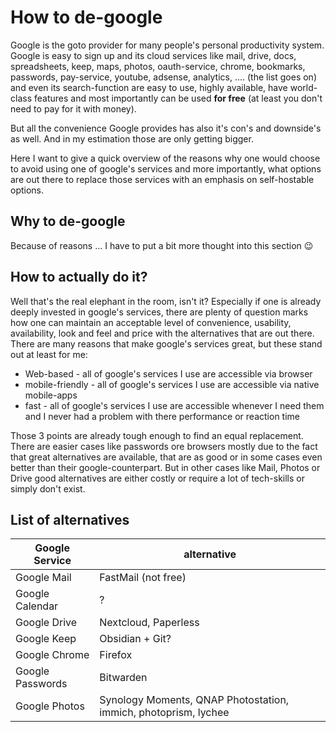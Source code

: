 # How to de-google
Google is the goto provider for many people's personal productivity system. Google is easy to sign up and its cloud services like mail, drive, docs, spreadsheets, keep, maps, photos, oauth-service, chrome, bookmarks, passwords, pay-service, youtube, adsense, analytics, .... (the list goes on) and even its search-function are easy to use, highly available, have world-class features and most importantly can be used **for free** (at least you don't need to pay for it with money). 

But all the convenience Google provides has also it's con's and downside's as well. And in my estimation those are only getting bigger. 

Here I want to give a quick overview of the reasons why one would choose to avoid using one of google's services and more importantly, what options are out there to replace those services with an emphasis on self-hostable options. 

## Why to de-google
Because of reasons ... I have to put a bit more thought into this section 😉

## How to actually do it?
Well that's the real elephant in the room, isn't it? Especially if one is already deeply invested in google's services, there are plenty of question marks how one can maintain an acceptable level of convenience, usability, availability, look and feel and price with the alternatives that are out there. There are many reasons that make google's services great, but these stand out at least for me:
- Web-based - all of google's services I use are accessible via browser
- mobile-friendly - all of google's services I use are accessible via native mobile-apps 
- fast - all of google's services I use are accessible whenever I need them and I never had a problem with there performance or reaction time

Those 3 points are already tough enough to find an equal replacement. There are easier cases like passwords ore browsers mostly due to the fact that great alternatives are available, that are as good or in some cases even better than their google-counterpart. But in other cases like Mail, Photos or Drive good alternatives are either costly or require a lot of tech-skills or simply don't exist. 

## List of alternatives
| Google Service | alternative |
|---|---|
| Google Mail | FastMail (not free)
| Google Calendar | ? 
| Google Drive | Nextcloud, Paperless 
| Google Keep | Obsidian + Git? 
| Google Chrome | Firefox
| Google Passwords | Bitwarden
| Google Photos | Synology Moments, QNAP Photostation, immich, photoprism, lychee
